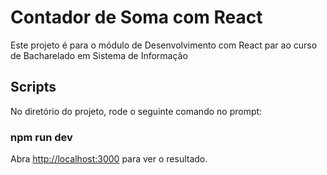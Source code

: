 # Contador de Soma com React

Este projeto é para o módulo de Desenvolvimento com React par ao curso de Bacharelado em Sistema de Informação

## Scripts

No diretório do projeto, rode o seguinte comando no prompt:

### npm run dev


Abra [http://localhost:3000](http://localhost:3000) para ver o resultado.